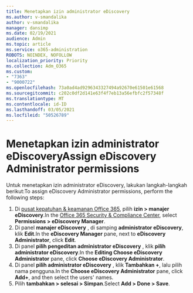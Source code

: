 ```yaml
---
title: Menetapkan izin administrator eDiscovery
ms.author: v-smandalika
author: v-smandalika
manager: dansimp
ms.date: 02/19/2021
audience: Admin
ms.topic: article
ms.service: o365-administration
ROBOTS: NOINDEX, NOFOLLOW
localization_priority: Priority
ms.collection: Adm_O365
ms.custom:
- "7363"
- "9000722"
ms.openlocfilehash: 73a0ad4ad9296343327494a92670e61501e61568
ms.sourcegitcommit: c202c0df2d141e63f4f7eb13a56efbfc2f57348f
ms.translationtype: MT
ms.contentlocale: id-ID
ms.lasthandoff: 03/05/2021
ms.locfileid: "50526789"
---
```

# <a name="assign-ediscovery-administrator-permissions"></a><span data-ttu-id="8cdb3-102">Menetapkan izin administrator eDiscovery</span><span class="sxs-lookup"><span data-stu-id="8cdb3-102">Assign eDiscovery Administrator permissions</span></span>

<span data-ttu-id="8cdb3-103">Untuk menetapkan izin administrator eDiscovery, lakukan langkah-langkah berikut:</span><span class="sxs-lookup"><span data-stu-id="8cdb3-103">To assign eDiscovery Administrator permissions, perform the following steps:</span></span>

1. <span data-ttu-id="8cdb3-104">Di [pusat kepatuhan & keamanan Office 365](https://sip.protection.office.com/), pilih **izin > manajer eDiscovery**.</span><span class="sxs-lookup"><span data-stu-id="8cdb3-104">In the [Office 365 Security & Compliance Center](https://sip.protection.office.com/), select **Permissions > eDiscovery Manager**.</span></span>
2. <span data-ttu-id="8cdb3-105">Di panel **manajer eDiscovery** , di samping **administrator eDiscovery**, klik **Edit**.</span><span class="sxs-lookup"><span data-stu-id="8cdb3-105">In the **eDiscovery Manager** pane, next to **eDiscovery Administrator**, click **Edit**.</span></span>
3. <span data-ttu-id="8cdb3-106">Di panel **pilih pengeditan administrator eDiscovery** , klik **pilih administrator eDiscovery**.</span><span class="sxs-lookup"><span data-stu-id="8cdb3-106">In the **Editing Choose eDiscovery Administrator** pane, click **Choose eDiscovery Administrator**.</span></span>
4. <span data-ttu-id="8cdb3-107">Di panel **pilih administrator eDiscovery** , klik **Tambahkan +**, lalu pilih nama pengguna.</span><span class="sxs-lookup"><span data-stu-id="8cdb3-107">In the **Choose eDiscovery Administrator** pane, click **Add+**, and then select the users' names.</span></span>
5. <span data-ttu-id="8cdb3-108">Pilih **tambahkan > selesai > Simpan**.</span><span class="sxs-lookup"><span data-stu-id="8cdb3-108">Select **Add > Done > Save**.</span></span>